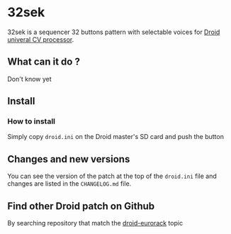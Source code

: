 # 32sek

32sek is a sequencer 32 buttons pattern with selectable voices for [Droid univeral CV processor](https://shop.dermannmitdermaschine.de/pages/droid-universal-cv-processor).

## What can it do ?

Don't know yet

## Install

### How to install

Simply copy `droid.ini` on the Droid master's SD card and push the button

## Changes and new versions

You can see the version of the patch at the top of the `droid.ini` file and
changes are listed in the `CHANGELOG.md` file.

## Find other Droid patch on Github

By searching repository that match the [droid-eurorack](https://github.com/topics/droid-eurorack) topic
